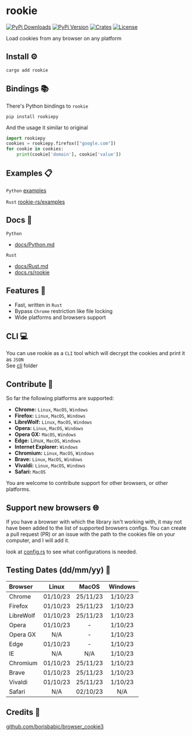 # rookie

[![PyPi Downloads][PyPi-downloads]][PyPi-url]
[![PyPi Version][PyPi-version]][PyPi-url]
[![Crates][Crates-badge]][Crates-url]
[![License][License-shield]][License-url]

Load cookies from any browser on any platform

## Install ⚙️

```shell
cargo add rookie
```

## Bindings 📚

There's Python bindings to `rookie`

```shell
pip install rookiepy
```

And the usage it similar to original

```python
import rookiepy
cookies = rookiepy.firefox(["google.com"])
for cookie in cookies:
    print(cookie['domain'], cookie['value'])
```

## Examples 📋

`Python` [examples](https://github.com/thewh1teagle/rookie/tree/main/examples)

`Rust` [rookie-rs/examples](https://github.com/thewh1teagle/rookie/tree/main/rookie-rs/examples)

## Docs 📘

`Python`

- [docs/Python.md](docs/Python.md)

`Rust`

- [docs/Rust.md](docs/Rust.md)
- [docs.rs/rookie](https://docs.rs/rookie)  

## Features 🚀

- Fast, written in `Rust`
- Bypass `Chrome` restriction like file locking
- Wide platforms and browsers support

## CLI 💻

You can use rookie as a `CLI` tool which will decrypt the cookies and print it as `JSON`  
See [cli](https://github.com/thewh1teagle/rookie/tree/main/cli) folder

## Contribute 🤝

So far the following platforms are supported:

- **Chrome:** `Linux`, `MacOS`, `Windows`
- **Firefox:** `Linux`, `MacOS`, `Windows`
- **LibreWolf:** `Linux`, `MacOS`, `Windows`
- **Opera:** `Linux`, `MacOS`, `Windows`
- **Opera GX:** `MacOS`, `Windows`
- **Edge:** Linux, `MacOS`, `Windows`
- **Internet Explorer:** `Windows`
- **Chromium:** `Linux`, `MacOS`, `Windows`
- **Brave:** `Linux`, `MacOS`, `Windows`
- **Vivaldi:** `Linux`, `MacOS`, `Windows`
- **Safari:** `MacOS`

You are welcome to contribute support for other browsers, or other platforms.

## Support new browsers 🌐

If you have a browser with which the library isn't working with, it may not have been added to the list of supported browsers configs. You can create a pull request (PR) or an issue with the path to the cookies file on your computer, and I will add it.

look at [config.rs](https://github.com/thewh1teagle/rookie/blob/main/rookie-rs/src/config.rs) to see what configurations is needed.

## Testing Dates  (dd/mm/yy) 📅

Browser  |  Linux    |  MacOS   | Windows  |
:------  | :------:  | :------: | :------: |
Chrome   | 01/10/23  | 25/11/23 |  1/10/23 |
Firefox  | 01/10/23  | 25/11/23 |  1/10/23 |
LibreWolf| 01/10/23  | 25/11/23 |  1/10/23 |
Opera    | 01/10/23  |    -     |  1/10/23 |
Opera GX |   N/A     |    -     |  1/10/23 |
Edge     | 01/10/23  |    -     |  1/10/23 |
IE       |   N/A     |   N/A    |  1/10/23 |
Chromium | 01/10/23  | 25/11/23 |  1/10/23 |
Brave    | 01/10/23  | 25/11/23 |  1/10/23 |
Vivaldi  | 01/10/23  | 25/11/23 |  1/10/23 |
Safari   |   N/A     | 02/10/23 |    N/A   |

## Credits 🙌
[github.com/borisbabic/browser_cookie3](https://github.com/borisbabic/browser_cookie3)

[PyPi-downloads]: https://img.shields.io/pypi/dm/rookiepy
[PyPi-version]: https://img.shields.io/pypi/v/rookiepy?color=00aa00
[PyPi-url]: https://pypi.org/project/rookiepy/
[Crates-badge]: https://img.shields.io/crates/v/rookie
[Crates-url]: https://crates.io/crates/rookie/
[License-shield]: https://img.shields.io/github/license/thewh1teagle/rookie?color=00aaaa
[License-url]: https://github.com/thewh1teagle/rookie/blob/main/rookie-rs/MIT-LICENSE.txt
